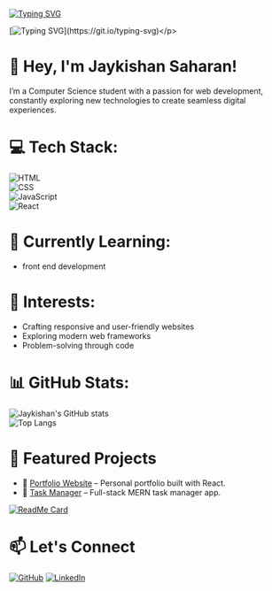 <p align="center">
  
[![Typing SVG](https://readme-typing-svg.demolab.com?font=Fira+Code&size=25&duration=3000&pause=1000&color=0FF735&background=FF252500&multiline=true&width=500&height=80&lines=Hello%2C+I'm+Jaykishan+Saharan)](https://git.io/typing-svg)
  
[![Typing SVG](https://readme-typing-svg.demolab.com?font=Fira+Code&size=25&duration=3000&pause=1000&color=0FF735&background=FF252500&multiline=true&width=700&height=80&lines=I+am+a+BTech+C.S.E+student.+%7C+Web+development.)](https://git.io/typing-svg)</p>
</p>

# 👋 Hey, I'm Jaykishan Saharan!
I’m a Computer Science student with a passion for web development, constantly exploring new technologies to create seamless digital experiences.

# 💻 Tech Stack:
![HTML](https://img.shields.io/badge/HTML5-E34F26?style=for-the-badge&logo=html5&logoColor=white) <br>
![CSS](https://img.shields.io/badge/CSS3-1572B6?style=for-the-badge&logo=css3&logoColor=white) <br>
![JavaScript](https://img.shields.io/badge/JavaScript-F7DF1E?style=for-the-badge&logo=javascript&logoColor=black) <br>
![React](https://img.shields.io/badge/React-61DAFB?style=for-the-badge&logo=react&logoColor=black)  

# 🚀 Currently Learning:
- front end development

# 📌 Interests:
- Crafting responsive and user-friendly websites
- Exploring modern web frameworks
- Problem-solving through code

# 📊 GitHub Stats:
![Jaykishan's GitHub stats](https://github-readme-stats.vercel.app/api?username=jaykishan1saharan&show_icons=true&theme=tokyonight)  
![Top Langs](https://github-readme-stats.vercel.app/api/top-langs/?username=jaykishan1saharan&layout=compact&theme=tokyonight)


# 🚀 Featured Projects
- 🔗 [Portfolio Website](https://your-portfolio-link.com) – Personal portfolio built with React.
- 🔗 [Task Manager](https://github.com/username/repo) – Full-stack MERN task manager app.

[![ReadMe Card](https://github-readme-stats.vercel.app/api/pin/?username=jaykishan1saharan&repo=your-repo&theme=tokyonight)](https://github.com/jaykishan1saharan/your-repo)

# 📫 Let's Connect
[![GitHub](https://img.shields.io/badge/GitHub-000?style=for-the-badge&logo=github)](https://github.com/jaykishan1saharan)
[![LinkedIn](https://img.shields.io/badge/LinkedIn-blue?style=for-the-badge&logo=linkedin)](https://www.linkedin.com/in/jaikishan-saharan-a67485327)



